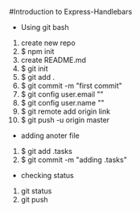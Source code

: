 #Introduction to Express-Handlebars

* Using git bash

1. create new repo
1. $ npm init 
1. create README.md
1. $ git init 
1. $ git add .
1. $ git commit -m "first commit"
1. $ git config user.email ""
1. $ git config user.name ""
1. $ git remote add origin link
1. $ git push -u origin master 

* adding anoter file 
1. $ git add .tasks
1. $ git commit -m "adding .tasks" 

* checking status 
1. git status
1. git push


